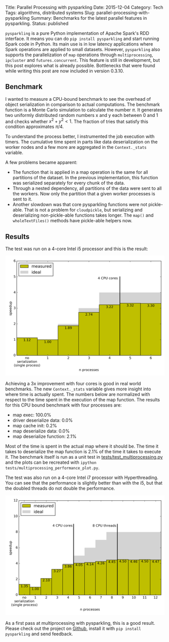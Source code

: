 Title: Parallel Processing with pysparkling
Date: 2015-12-04
Category: Tech
Tags: algorithms, distributed systems
Slug: parallel-processing-with-pysparkling
Summary: Benchmarks for the latest parallel features in pysparkling.
Status: published


`pysparkling` is a pure Python implementation of Apache Spark's RDD interface.
It means you can do `pip install pysparkling` and start running Spark code in
Python. Its main use is in low latency applications where Spark operations
are applied to small datasets. However, `pysparkling` also supports the
parallelization of `map` operations through `multiprocessing`, `ipcluster` and
`futures.concurrent`. This feature is still in development, but this post
explores what is already possible. Bottlenecks that were found while
writing this post are now included in version 0.3.10.


## Benchmark

I wanted to measure a CPU-bound benchmark to see the overhead of object
serialization in comparison to actual computations. The benchmark function
is a Monte Carlo simulation to calculate the number $\pi$. It generates
two uniformly distributed random numbers x and y each between 0 and 1 and
checks whether $x^2 + y^2 < 1$. The fraction of tries that satisfy this
condition approximates $\pi$/4.

To understand the process better, I instrumented the job execution with timers.
The cumulative time spent in parts like data deserialization on the worker
nodes and a few more are aggregated in the `Context._stats` variable.

A few problems became apparent:

* The function that is applied in a map operation is the same for all
  partitions of the dataset. In the previous implementation, this function
  was serialized separately for every chunk of the data.
* Through a nested dependency, all partitions of the data were sent to all
  the workers. Now only the partition that a given worker processes is sent to it.
* Another slowdown was that core pysparkling functions were not pickle-able.
  That is not a problem for `cloudpickle`, but serializing and deserializing
  non-pickle-able functions takes longer. The `map()` and `wholeTextFiles()`
  methods have pickle-able helpers now.


## Results

The test was run on a 4-core Intel i5 processor and this is the result:

<img src="/images/pysparkling_4cores.png" alt="Speedup with parallel processing on a 4-core Intel i5." />

Achieving a 3x improvement with four cores is good in real world benchmarks.
The new `Context._stats` variable gives more insight into where time is
actually spent. The numbers below are normalized with respect to the time
spent in the execution of the map function. The results for this CPU bound
benchmark with four processes are:

* map exec: 100.0%
* driver deserialize data: 0.0%
* map cache init: 0.2%
* map deserialize data: 0.0%
* map deserialize function: 2.1%

Most of the time is spent in the actual map where it should be. The time it
takes to deserialize the map function is 2.1% of the time it takes to execute
it. The benchmark itself is run as a unit test in
[tests/test_multiprocessing.py](https://github.com/svenkreiss/pysparkling/blob/master/tests/test_multiprocessing.py#L136)
and the plots can be recreated with `ipython tests/multiprocessing_performance_plot.py`.

The test was also run on a 4-core Intel i7 processor with Hyperthreading. You
can see that the performance is slightly better than with the i5, but that the
doubled threads do not double the performance.

<img src="/images/pysparkling_4cores_hyperthreading.png" alt="Speedup with parallel processing on a 4-core Intel i7." />

As a first pass at multiprocessing with pysparkling, this is a good result.
Please check out the project on [Github](https://github.com/svenkreiss/pysparkling),
install it with `pip install pysparkling` and send feedback.
